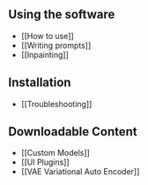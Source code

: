 ## Using the software
*  [[How to use]]
*  [[Writing prompts]]
*  [[Inpainting]]

## Installation
*  [[Troubleshooting]]

## Downloadable Content
* [[Custom Models]]
* [[UI Plugins]]
* [[VAE Variational Auto Encoder]]
